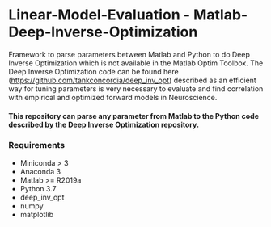 # Linear-Model-Evaluation - Matlab-Deep-Inverse-Optimization

Framework to parse parameters between Matlab and Python to do Deep Inverse Optimization which is not available in the Matlab Optim Toolbox. The Deep Inverse Optimization code can be found here (https://github.com/tankconcordia/deep_inv_opt) described as an efficient way for tuning parameters is very necessary to evaluate and find correlation with empirical and  optimized forward models in Neuroscience. 

#### This repository can parse any parameter from Matlab to the Python code described by the Deep Inverse Optimization repository.

### Requirements
- Miniconda > 3
- Anaconda 3
- Matlab >= R2019a
- Python 3.7
- deep_inv_opt
- numpy
- matplotlib


